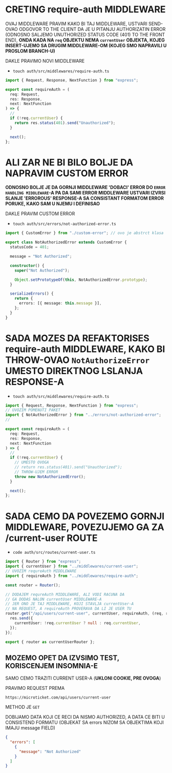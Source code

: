 # CRETING require-auth MIDDLEWARE

OVAJ MIDDLEWARE PRAVIM KAKO BI TAJ MIDDLEWARE, USTVARI SEND-OVAO ODGOVOR TO THE CLIENT DA JE U PITANJU AUTHORIZATIN ERROR (ODNOSNO SALJEMO UNUTHORIZED STATUS CODE (401) TO THE FRONT END), **ONDA KADA NA `req` OBJEKTU NEMA `currentUser` OBJEKTA, KOJEG INSERT-UJEMO SA DRUGIM MIDDLEWARE-OM (KOJEG SMO NAPRAVILI U PROSLOM BRANCH-U)**

DAKLE PRAVIMO NOVI MIDDLEWARE

- `touch auth/src/middlewares/require-auth.ts`

```ts
import { Request, Response, NextFunction } from "express";

export const requireAuth = (
  req: Request,
  res: Response,
  next: NextFunction
) => {
  //
  if (!req.currentUser) {
    return res.status(401).send("Unauthorized");
  }

  next();
};

```

# ALI ZAR NE BI BILO BOLJE DA NAPRAVIM CUSTOM ERROR

**ODNOSNO BOLJE JE DA GORNJI MIDDLEWARE 'DOBACI' ERROR DO `ERROR HANDLING MIDDLEWARE`-A PA DA SAMI ERROR MIDDLEWARE USTVARI IZVRSI SLANJE 'ERROROUS' RESPONSE-A SA CONSISTANT FORMATOM ERROR PORUKE, KAKO SAM U NJEMU I DEFINISAO**

DAKLE PRAVIM CUSTOM ERROR

- `touch auth/src/errors/not-authorized-error.ts`

```ts
import { CustomError } from "./custom-error"; // ovo je abstrct klasa

export class NotAuthorizedError extends CustomError {
  statusCode = 401;

  message = "Not Authorized";

  constructor() {
    super("Not Authorized");

    Object.setPrototypeOf(this, NotAuthorizedError.prototype);
  }

  serializeErrors() {
    return {
      errors: [{ message: this.message }],
    };
  }
}
```

# SADA MOZES DA REFAKTORISES require-auth MIDDLEWARE, KAKO BI THROW-OVAO `NotAuthorizeError` UMESTO DIREKTNOG LSLANJA RESPONSE-A

- `touch auth/src/middlewares/require-auth.ts`

```ts
import { Request, Response, NextFunction } from "express";
// UVOZIM POMENUTI PAKET
import { NotAuthorizedError } from "../errors/not-authorized-error";
//

export const requireAuth = (
  req: Request,
  res: Response,
  next: NextFunction
) => {
  //
  if (!req.currentUser) {
    // UMESTO OVOGA
    // return res.status(401).send("Unauthorized");
    // THROW-UJEM ERROR
    throw new NotAuthorizedError();
  }

  next();
};

```

# SADA CEMO DA POVEZEMO GORNJI MIDDLEWARE, POVEZUJEMO GA ZA /current-user ROUTE

- `code auth/src/routes/current-user.ts`

```ts
import { Router } from "express";
import { currentUser } from "../middlewares/current-user";
// UVOZIM requreAuth MIDDLEWARE
import { requireAuth } from "../middlewares/require-auth";

const router = Router();

// DODAJEM requreAuth MIDDLEWARE, ALI VODI RACUNA DA
// GA DODAS NALON currentUser MIDDLEWARE-A
// JER ONO JE TAJ MIDDLEWARE, KOJI STAVLJA currentUser-A
// NA REQUEST, A requireAuth PROVERAVA DA LI JE USER TU
router.get("/api/users/current-user", currentUser, requireAuth, (req, res) => {
  res.send({
    currentUser: !req.currentUser ? null : req.currentUser,
  });
});

export { router as currentUserRouter };

```

## MOZEMO OPET DA IZVSIMO TEST, KORISCENJEM INSOMNIA-E

SAMO CEMO TRAZITI CURRENT USER-A (**UKLONI COOKIE, PRE OVOGA**)

PRAVIMO REQUEST PREMA

`https://microticket.com/api/users/current-user`

METHOD JE `GET`

DOBIJAMO DATA KOJI CE RECI DA NISMO AUTHORIZED, A DATA CE BITI U CONSISTEND FORMATU (OBJEKAT SA errors NIZOM SA OBJEKTIMA KOJI IMAJU message FIELD)

```json
{
  "errors": [
    {
      "message": "Not Authorized"
    }
  ]
}
```
